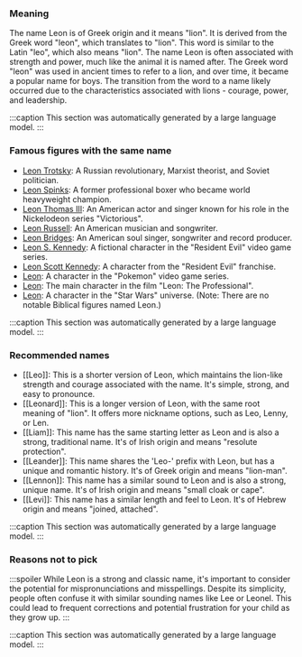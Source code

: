 ### Meaning
The name Leon is of Greek origin and it means "lion". It is derived from the Greek word "leon", which translates to "lion". This word is similar to the Latin "leo", which also means "lion". The name Leon is often associated with strength and power, much like the animal it is named after. The Greek word "leon" was used in ancient times to refer to a lion, and over time, it became a popular name for boys. The transition from the word to a name likely occurred due to the characteristics associated with lions - courage, power, and leadership.

:::caption
This section was automatically generated by a large language model.
:::

### Famous figures with the same name
- [Leon Trotsky](https://en.wikipedia.org/wiki/Leon_Trotsky): A Russian revolutionary, Marxist theorist, and Soviet politician.
- [Leon Spinks](https://en.wikipedia.org/wiki/Leon_Spinks): A former professional boxer who became world heavyweight champion.
- [Leon Thomas III](https://en.wikipedia.org/wiki/Leon_Thomas_III): An American actor and singer known for his role in the Nickelodeon series "Victorious".
- [Leon Russell](https://en.wikipedia.org/wiki/Leon_Russell): An American musician and songwriter.
- [Leon Bridges](https://en.wikipedia.org/wiki/Leon_Bridges): An American soul singer, songwriter and record producer.
- [Leon S. Kennedy](https://en.wikipedia.org/wiki/Leon_S._Kennedy): A fictional character in the "Resident Evil" video game series.
- [Leon Scott Kennedy](https://en.wikipedia.org/wiki/Leon_Scott_Kennedy): A character from the "Resident Evil" franchise.
- [Leon](https://en.wikipedia.org/wiki/Leon): A character in the "Pokemon" video game series.
- [Leon](https://en.wikipedia.org/wiki/Leon): The main character in the film "Leon: The Professional".
- [Leon](https://en.wikipedia.org/wiki/Leon): A character in the "Star Wars" universe.
(Note: There are no notable Biblical figures named Leon.)

:::caption
This section was automatically generated by a large language model.
:::

### Recommended names
- [[Leo]]: This is a shorter version of Leon, which maintains the lion-like strength and courage associated with the name. It's simple, strong, and easy to pronounce.
- [[Leonard]]: This is a longer version of Leon, with the same root meaning of "lion". It offers more nickname options, such as Leo, Lenny, or Len.
- [[Liam]]: This name has the same starting letter as Leon and is also a strong, traditional name. It's of Irish origin and means "resolute protection".
- [[Leander]]: This name shares the 'Leo-' prefix with Leon, but has a unique and romantic history. It's of Greek origin and means "lion-man".
- [[Lennon]]: This name has a similar sound to Leon and is also a strong, unique name. It's of Irish origin and means "small cloak or cape".
- [[Levi]]: This name has a similar length and feel to Leon. It's of Hebrew origin and means "joined, attached".

:::caption
This section was automatically generated by a large language model.
:::

### Reasons not to pick
:::spoiler
While Leon is a strong and classic name, it's important to consider the potential for mispronunciations and misspellings. Despite its simplicity, people often confuse it with similar sounding names like Lee or Leonel. This could lead to frequent corrections and potential frustration for your child as they grow up.
:::

:::caption
This section was automatically generated by a large language model.
:::